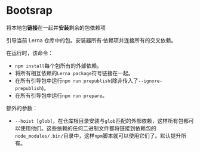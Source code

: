 # Bootsrap
将本地包**链接**在一起并**安装**剩余的包依赖项

引导当前 Lerna 仓库中的包。安装器所有·依赖项并连接所有的交叉依赖。

在运行时，该命令：
- `npm install`每个包所有的外部依赖。
- 将所有相互依赖的`Lerna package`符号链接在一起。
- 在所有引导包中运行`npm run prepublish`(除非传入了`--ignore-prepublish`)。
- 在所有引导包中运行`npm run prepare`。

额外的参数：
- `--hoist [glob]`，在仓库根目录安装与`glob`匹配的外部依赖，这样所有包都可以使用他们。这些依赖的任何二进制文件都将链接到依赖包的`node_modules/.bin/`目录中，这样`npm`脚本就可以使用它们了。默认提升所有。